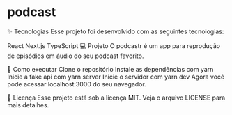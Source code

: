 # podcast

✨ Tecnologias
Esse projeto foi desenvolvido com as seguintes tecnologias:

React
Next.js
TypeScript
💻 Projeto
O podcastr é um app para reprodução de episódios em áudio do seu podcast favorito.

🚀 Como executar
Clone o repositório
Instale as dependências com yarn
Inicie a fake api com yarn server
Inicie o servidor com yarn dev
Agora você pode acessar localhost:3000 do seu navegador.

📄 Licença
Esse projeto está sob a licença MIT. Veja o arquivo LICENSE para mais detalhes.


